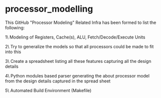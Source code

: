 processor_modelling
===================


This GitHub "Processor Modeling" Related Infra has been formed to list the following:

   1\ Modeling of Registers, Cache(s), ALU, Fetch/Decode/Execute Units

   2\ Try to generalize the models so that all processors could be made to fit into this

   3\ Create a spreadsheet listing all these features capturing all the design details

   4\ Python modules based parser generating the about processor model from the design details captured in the spread sheet

   5\ Automated Build Environment (Makefile)


